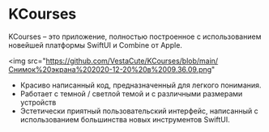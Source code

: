 # KCourses

KCourses – это приложение, полностью построенное с использованием новейшей платформы SwiftUI и Combine от Apple.

<img src="https://github.com/VestaCute/KCourses/blob/main/Снимок%20экрана%202020-12-20%20в%2009.36.09.png"

- Красиво написанный код,  предназначенный для легкого понимания.
- Работает с темной / светлой темой и с различными размерами устройств
- Эстетически приятный пользовательский интерфейс, написанный с использованием большинства новых инструментов SwiftUI.
